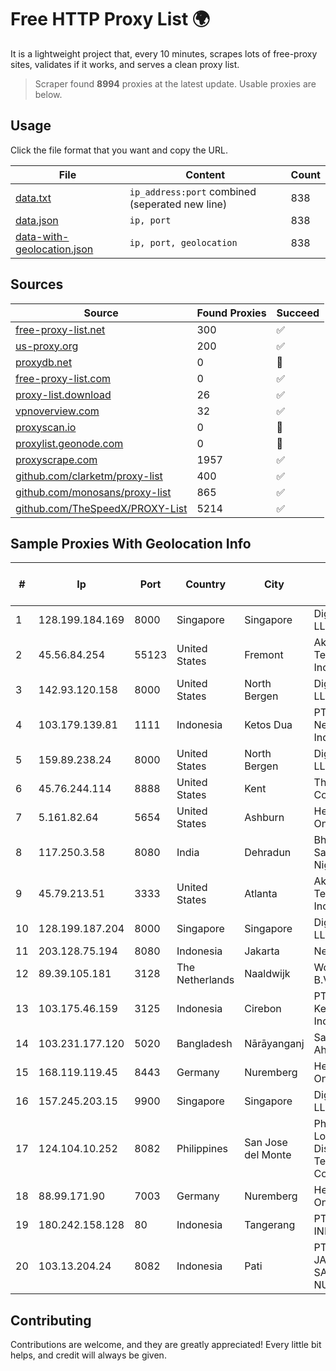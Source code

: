 
# Free HTTP Proxy List 🌍

It is a lightweight project that, every 10 minutes, scrapes lots of free-proxy sites, validates if it works, and serves a clean proxy list.


> Scraper found **8994** proxies at the latest update. Usable proxies are below.

## Usage

Click the file format that you want and copy the URL.


|File|Content|Count|
|----|-------|-----|
|[data.txt](https://raw.githubusercontent.com/themiralay/Proxy-List-World/master/data.txt)|`ip_address:port` combined (seperated new line)|838|
|[data.json](https://raw.githubusercontent.com/themiralay/Proxy-List-World/master/data.json)|`ip, port`|838|
|[data-with-geolocation.json](https://raw.githubusercontent.com/themiralay/Proxy-List-World/master/data-with-geolocation.json)|`ip, port, geolocation`|838|

## Sources

|Source|Found Proxies|Succeed|
|------|-------------|-------|
|[free-proxy-list.net](https://free-proxy-list.net)|300|✅|
|[us-proxy.org](https://www.us-proxy.org)|200|✅|
|[proxydb.net](http://proxydb.net)|0|🚫|
|[free-proxy-list.com](https://free-proxy-list.com/?page=&port=&type%5B%5D=http&type%5B%5D=https&up_time=0&search=Search)|0|✅|
|[proxy-list.download](https://www.proxy-list.download/HTTP)|26|✅|
|[vpnoverview.com](https://vpnoverview.com/privacy/anonymous-browsing/free-proxy-servers)|32|✅|
|[proxyscan.io](https://www.proxyscan.io)|0|🚫|
|[proxylist.geonode.com](https://proxylist.geonode.com/api/proxy-list?limit=300&page=1&sort_by=lastChecked&sort_type=desc&protocols=http,https)|0|🚫|
|[proxyscrape.com](https://api.proxyscrape.com/v2/?request=displayproxies&protocol=http&timeout=10000&country=all&ssl=all&anonymity=all)|1957|✅|
|[github.com/clarketm/proxy-list](https://raw.githubusercontent.com/clarketm/proxy-list/master/proxy-list-raw.txt)|400|✅|
|[github.com/monosans/proxy-list](https://raw.githubusercontent.com/monosans/proxy-list/main/proxies/http.txt)|865|✅|
|[github.com/TheSpeedX/PROXY-List](https://raw.githubusercontent.com/TheSpeedX/PROXY-List/master/http.txt)|5214|✅|


## Sample Proxies With Geolocation Info

|#|Ip|Port|Country|City|Internet Service Provider|
|-|--|----|-------|----|-------------------------|
|1|128.199.184.169|8000|Singapore|Singapore|DigitalOcean, LLC|
|2|45.56.84.254|55123|United States|Fremont|Akamai Technologies, Inc.|
|3|142.93.120.158|8000|United States|North Bergen|DigitalOcean, LLC|
|4|103.179.139.81|1111|Indonesia|Ketos Dua|PT. Fiber Networks Indonesia|
|5|159.89.238.24|8000|United States|North Bergen|DigitalOcean, LLC|
|6|45.76.244.114|8888|United States|Kent|The Constant Company|
|7|5.161.82.64|5654|United States|Ashburn|Hetzner Online GmbH|
|8|117.250.3.58|8080|India|Dehradun|Bharat Sanchar Nigam Ltd|
|9|45.79.213.51|3333|United States|Atlanta|Akamai Technologies, Inc.|
|10|128.199.187.204|8000|Singapore|Singapore|DigitalOcean, LLC|
|11|203.128.75.194|8080|Indonesia|Jakarta|Neuviz|
|12|89.39.105.181|3128|The Netherlands|Naaldwijk|WorldStream B.V.|
|13|103.175.46.159|3125|Indonesia|Cirebon|PT Internet Keluarga Indonesia|
|14|103.231.177.120|5020|Bangladesh|Nārāyanganj|Sayed Farhad Ahmed|
|15|168.119.119.45|8443|Germany|Nuremberg|Hetzner Online GmbH|
|16|157.245.203.15|9900|Singapore|Singapore|DigitalOcean, LLC|
|17|124.104.10.252|8082|Philippines|San Jose del Monte|Philippine Long Distance Telephone Co.|
|18|88.99.171.90|7003|Germany|Nuremberg|Hetzner Online GmbH|
|19|180.242.158.128|80|Indonesia|Tangerang|PT. TELKOM INDONESIA|
|20|103.13.204.24|8082|Indonesia|Pati|PT JARINGANKU SARANA NUSANTARA|



## Contributing

Contributions are welcome, and they are greatly appreciated! Every
little bit helps, and credit will always be given.

